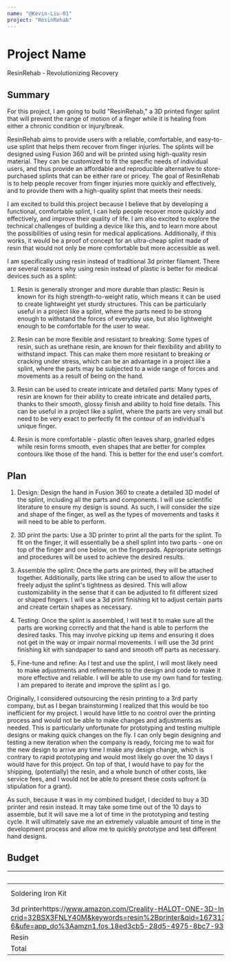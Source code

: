 ```yaml
---
name: "@Kevin-Liu-01"
project: "ResinRehab"
---
```


# Project Name
ResinRehab - Revolutionizing Recovery

## Summary

For this project, I am going to build "ResinRehab," a 3D printed finger splint that will prevent the range of motion of a finger while it is healing from either a chronic condition or injury/break. 

ResinRehab aims to provide users with a reliable, comfortable, and easy-to-use splint that helps them recover from finger injuries. The splints will be  designed using Fusion 360 and will be printed using high-quality resin material. They can be customized to fit the specific needs of individual users, and thus provide an affordable and reproducible alternative to store-purchased splints that can be either rare or pricey. The goal of ResinRehab is to help people recover from finger injuries more quickly and effectively, and to provide them with a high-quality splint that meets their needs.

I am excited to build this project because I believe that by developing a functional, comfortable splint, I can help people recover more quickly and effectively, and improve their quality of life. I am also excited to explore the technical challenges of building a device like this, and to learn 
more about the possibilities of using resin for medical applications. Additionally, if this works, it would be a proof of concept for an ultra-cheap 
splint made of resin that would not only be more comfortable but more accessible as well.

I am specifically using resin instead of traditional 3d printer filament. There are several reasons why using resin instead of plastic is better for medical devices such as a splint:

1. Resin is generally stronger and more durable than plastic: Resin is known for its high strength-to-weight ratio, which means it can be used to create lightweight yet sturdy structures. This can be particularly useful in a project like a splint, where the parts need to be strong enough to withstand the forces of everyday use, but also lightweight enough to be comfortable for the user to wear.

2. Resin can be more flexible and resistant to breaking: Some types of resin, such as urethane resin, are known for their flexibility and ability to withstand impact. This can make them more resistant to breaking or cracking under stress, which can be an advantage in a project like a splint, where the parts may be subjected to a wide range of forces and movements as a result of being on the hand.

3. Resin can be used to create intricate and detailed parts: Many types of resin are known for their ability to create intricate and detailed parts, thanks to their smooth, glossy finish and ability to hold fine details. This can be useful in a project like a splint, where the parts are very small but need to be very exact to perfectly fit the contour of an individual's unique finger.

4. Resin is more comfortable - plastic often leaves sharp, gnarled edges while resin forms smooth, even shapes that are better for complex contours like those of the hand. This is better for the end user's comfort.

## Plan

1. Design: Design the hand in Fusion 360 to create a detailed 3D model of the splint, including all the parts and components. I will use
scientific literature to ensure my design is sound. As such, I will consider the size and shape of the finger, as well as the types of movements and tasks it will need to be able to perform.

2. 3D print the parts: Use a 3D printer to print all the parts for the splint. To fit on the finger, it will essentially be a shell splint into two parts - one on top of the finger and one below, on the fingerpads. Appropriate settings and procedures will be used to achieve the desired results.

3. Assemble the splint: Once the parts are printed, they will be attached together. Additionally, parts like string can be used to allow the user to freely adjust the splint's tightness as desired. This will allow customizability in the sense that it can be adjusted to fit different sized or shaped fingers. I will use a 3d print finishing kit to adjust certain parts and create certain shapes as necessary.

4. Testing: Once the splint  is assembled, I will test it to make sure all the parts are working correctly and that the hand is able to perform the desired tasks. 
This may involve picking up items and ensuring it does not get in the way or impair normal movements. I will use the 3d print finishing kit with sandpaper to sand and smooth off parts as necessary.

5. Fine-tune and refine: As I test and use the splint, I will most likely need to make adjustments and refinements to the design and code to make it more 
effective and reliable. I will be able to use my own hand for testing. I am prepared to iterate and improve the splint as I go.

Originally, I considered outsourcing the resin printing to a 3rd party company, but as I began brainstorming I realized that this would be too inefficient for my project.
I would have little to no control over the printing process and would not be able to make changes and adjustments as needed. This is particularly unfortunate for 
prototyping and testing multiple designs or making quick changes on the fly. I can only begin designing and testing a new iteration when the company is ready,
forcing me to wait for the new design to arrive any time I make any design change, which is contrary to rapid prototyping and would most likely go over the 10 days
I would have for this project. On top of that, I would have to pay for the shipping, (potentially) the resin, and a whole bunch of other costs, like service fees, 
and I would not be able to present these costs upfront (a stipulation for a grant).

As such, because it was in my  combined budget, I decided to buy a 3D printer and resin instead. It may take some time out of the 10 days to assemble, 
but it will save me a lot of time in the prototyping and testing cycle. It will ultimately save me an extremely valuable amount of time in the development process 
and allow me to quickly prototype and test different hand designs. 

## Budget

| Product         | Supplier/Link                         | Cost   |
| --------------- | ------------------------------------- | ------ |
|Soldering Iron Kit|https://www.amazon.com/dp/B09TD8RBSG/ref=sspa_dk_detail_4?psc=1&pd_rd_i=B09TD8RBSG&pd_rd_w=UVm92&content-id=amzn1.sym.88097cb9-5064-44ef-891b-abfacbc1c44b&pf_rd_p=88097cb9-5064-44ef-891b-abfacbc1c44b&pf_rd_r=S89Y8JX4NFD4AEN3BBK8&pd_rd_wg=rOsGm&pd_rd_r=d7d980e4-40eb-4b48-b99e-62460fbb2e4a&s=industrial&sp_csd=d2lkZ2V0TmFtZT1zcF9kZXRhaWw&spLa=ZW5jcnlwdGVkUXVhbGlmaWVyPUE5TzQyTEdRVFkzUTAmZW5jcnlwdGVkSWQ9QTA4MzQ0NzgyVFFRWTFYQ01YNVpLJmVuY3J5cHRlZEFkSWQ9QTA0NTkwMjMyMklFNU9JNFUzVFRaJndpZGdldE5hbWU9c3BfZGV0YWlsJmFjdGlvbj1jbGlja1JlZGlyZWN0JmRvTm90TG9nQ2xpY2s9dHJ1ZQ==| $23.69|
|3d printerhttps://www.amazon.com/Creality-HALOT-ONE-3D-Intergral-Filtering/dp/B096K6MTY4/ref=sr_1_6?crid=32BSX3FNLY40M&keywords=resin%2Bprinter&qid=1673135577&s=industrial&sprefix=resin%2Bprinte%2Cindustrial%2C102&sr=1-6&ufe=app_do%3Aamzn1.fos.18ed3cb5-28d5-4975-8bc7-93deae8f9840&th=1|$199.00|
|Resin|https://www.amazon.com/ANYCUBIC-UV-Curing-Precision-Excellent-Fluidity/dp/B07G3663HD/ref=zg_bs_6066131011_sccl_1/144-1393969-1265224?psc=1|$24.99|
| Total           |                                       | $247.68 |
